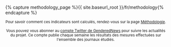 {% capture methodology_page %}{{ site.baseurl_root }}/fr/methodology{% endcapture %}
<center>
<small>
Pour savoir comment ces indicateurs sont calculés, rendez-vous sur la page <a href="{{methodology_page}}">Méthodologie</a>.

Vous pouvez vous abonner au <a href="https://twitter.com/genderednews">compte Twitter de GenderedNews</a> pour suivre les actualités du projet. Ce compte publie chaque semaine les résultats des mesures effectuées sur l'ensemble des journaux étudiés.
</small>
</center>
